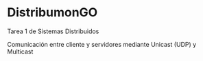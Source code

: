 # DistribumonGO
Tarea 1 de Sistemas Distribuidos

Comunicación entre cliente y servidores mediante Unicast (UDP) y Multicast
